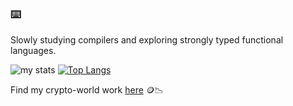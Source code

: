 ### ⌨️

Slowly studying compilers and exploring strongly typed functional languages. 

![my stats](https://github-readme-stats.vercel.app/api?username=trevarj&show_icons=true&count_private=true&hide_title=true&theme=codeSTACKr)
[![Top Langs](https://github-readme-stats.vercel.app/api/top-langs/?username=trevarj&theme=codeSTACKr&layout=compact)](https://github.com/anuraghazra/github-readme-stats)

Find my crypto-world work [here](https://github.com/trevor-crypto) 🪙📉

<!--
![my stats](https://github-readme-stats.vercel.app/api?username=trevarj&show_icons=true&count_private=true&theme=nord)
**trevarj/trevarj** is a ✨ _special_ ✨ repository because its `README.md` (this file) appears on your GitHub profile.

Here are some ideas to get you started:

- 🔭 I’m currently working on ...
- 🌱 I’m currently learning ...
- 👯 I’m looking to collaborate on ...
- 🤔 I’m looking for help with ...
- 💬 Ask me about ...
- 📫 How to reach me: ...
- 😄 Pronouns: ...
- ⚡ Fun fact: ...
-->
